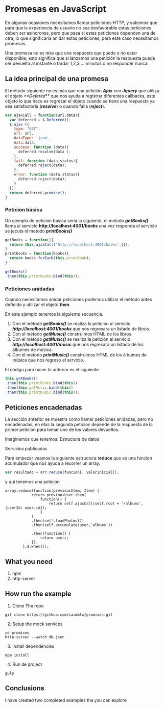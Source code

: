 # Promesas en JavaScript
En algunas ocasiones necesitamos llamar peticiones HTTP, y sabemos que para que la experiencia de usuario no sea desfavorable estas peticiones deben ser asíncronas, pero que pasa si estas peticiones dependen una de otra, lo que significaría anidar estas peticiones; para este caso necesitamos promesas.

Una promesa no es más que una respuesta que puede o no estar disponible; esto significa que si lanzamos una petición la respuesta puede ser devuelta al instante o tardar 1,2,3,... minutos o no responder nunca.

## La idea principal de una promesa 
El método siguiente no es más que una petición **_Ajax_** con **_Jquery_** que utiliza el objeto _**Defered_** que nos ayuda a registrar diferentes callbacks, este objeto lo que hace es regresar el objeto cuando se tiene una respuesta ya sea satisfactoria (**_resolve_**) o cuando falla (**_reject_**).

```javascript
var ajaxCall = function(url,data){
  var deferred = $.Deferred();
  $.ajax ({
    type: "GET",
    url: url,
    dataType: 'json', 
    data:data,
    success: function (data){
      deferred.resolve(data );
    },
    fail: function (data,status){  
      deferred.reject(data); 
    },
    error: function (data,status){ 
      deferred.reject(data); 
    }
  });
  return deferred.promise();
}
```

### Peticion básica

Un ejemplo de peticion basica seria la siguiente, el metodo **_getBooks()_** llama al servicio **http://localhost:4001/books** una vez responda el servicio se jecuta el metodo **_printBooks()_**


``` Javascript
getBooks = function(){
  return this.ajaxCall('http://localhost:4001/books',{});
}
printBooks = function(books){
  return books.forEach(this.printBook);		 
}

getBooks()
.then(this.printBooks.bind(this));
```

### Peticiones anidadas
Cuando necesitamos anidar peticiones podemos utilizar el método antes definido y utilizar el objeto **then**.

En este ejemplo tenemos la siguiente secuencia.
1. Con el método **_getBooks()_** se realiza la peticion al servicio **_http://localhost:4001/books_** que nos regresara un listado de libros. 
2. Con el método **_getMusic()_** construimos HTML de los libros.
3. Con el método **_getMusic()_** se realiza la petición al servicio **_http://localhost:4001/music_** que nos regresara un listado de los álbumes de música. 
4. Con el metodo **_printMusic()_** construimos HTML de los álbumes de música que nos regreso el servicio.

El código para hacer lo anterior es el siguiente.
```javascript
this.getBooks()
.then(this.printBooks.bind(this))
.then(this.getMusic.bind(this))
.then(this.printMusic.bind(this));
```

## Peticiones encadenadas
La sección anterior se muestra como llamar peticiones anidadas, pero no encadenadas, en etas la segunda peticion depende de la respuesta de la primer peticion para tomar uno de los valores devueltos. 

Imaginemos que tenemos:
Estructura de datos

Servicios publicados 

Para empezar veamos la siguiente estructura **reduce** que es una funcion acumulador que nos ayuda a recorrer un array.  
```javascript
var resultado = arr.reduce(funcion[, valorInicial]);
```
y qui tenemos una peticion 

```
array.reduce(function(previousItem, Item) {
	  		return previousUser.then(
	  			function() {
	          		return self.ajaxCall(self.root + '/albums', {userId: user.id});
	      		}
	      	)
	      	.then(self.loadPhotos())	
	  		.then(self.accumulate(user,'albums'))

	  		.then(function() {
	            return users;
	        });
	  	},$.when());
```

## What you need
1. npm
2. http-server

## How run the example

1. Clone The repo
```
git clone https://github.com/saidmlx/promises.git
```
2. Setup the mock services 
```
cd promises
http-server --watch db.json
```
3. Install dependencies
```
npm install
```
4. Run de project
```
gulp
```



## Conclusions
I have created two completed examples tha you can explore 



